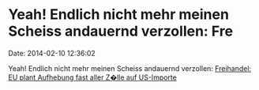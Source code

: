 Yeah! Endlich nicht mehr meinen Scheiss andauernd verzollen: Fre
================================================================

Date: 2014-02-10 12:36:02

Yeah! Endlich nicht mehr meinen Scheiss andauernd verzollen:
[Freihandel: EU plant Aufhebung fast aller Z�lle auf
US-Importe](http://deutsche-wirtschafts-nachrichten.de/2014/02/07/freihandel-eu-plant-aufhebung-fast-aller-zoelle-auf-us-importe/)

